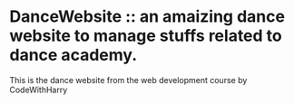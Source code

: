 # DanceWebsite :: an amaizing dance website  to manage stuffs related to dance academy.
This is the dance website from the web development course by CodeWithHarry

